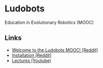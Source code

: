 # Ludobots

Education in Evolutionary Robotics (MOOC)

## Links

* [Welcome to the Ludobots MOOC! (Reddit)](https://www.reddit.com/r/ludobots/wiki/index/#welcome)
* [Installation (Reddit)](https://www.reddit.com/r/ludobots/wiki/installation/)
* [Lectures (Youtube)](https://www.youtube.com/playlist?list=PLAuiGdPEdw0iyApypcLk_xBKjLchQM-Mg)

